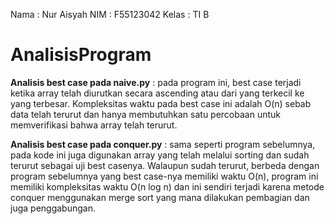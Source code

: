 Nama : Nur Aisyah
NIM : F55123042
Kelas : TI B


# AnalisisProgram

**Analisis best case pada naive.py** :
pada program ini, best case terjadi ketika array telah diurutkan secara ascending atau dari yang terkecil ke yang terbesar. Kompleksitas waktu pada best case ini adalah O(n) sebab data telah terurut dan hanya membutuhkan satu percobaan untuk memverifikasi bahwa array telah terurut.

**Analisis best case pada conquer.py** :
sama seperti program sebelumnya, pada kode ini juga digunakan array yang telah melalui sorting dan sudah terurut sebagai uji best casenya. Walaupun sudah terurut, berbeda dengan program sebelumnya yang best case-nya memiliki waktu O(n), program ini memiliki kompleksitas waktu O(n log n) dan ini sendiri terjadi karena metode conquer menggunakan merge sort yang mana dilakukan pembagian dan juga penggabungan.
